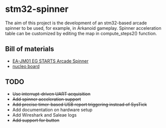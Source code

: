 # stm32-spinner
The aim of this project is the development of an stm32-based arcade spinner to be used, for example, in Arkanoid gameplay.
Spinner acceleration table can be customized by editing the map in compute_steps2() function.

## Bill of materials
* [EA-JM01 EG STARTS Arcade Spinner](https://www.amazon.it/dp/B08CZFJ7DM?psc=1&ref=ppx_yo2ov_dt_b_product_details)
* [nucleo board](https://www.amazon.it/Dev-Board-NUCLEO-32-NUCLEO-F042K6-STMICROELECTRONICS/dp/B07R4BPTQ5/)

## TODO
* <s> Use interrupt-driven UART acquisition </s>
* <s> Add spinner acceleration support </s>
* <s> Add precise timer-based USB report triggering instead of SysTick </s> 
* Add documentation on hardware setup
* Add Wireshark and Saleae logs
* <s> Add support for button </s>

